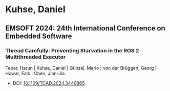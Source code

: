 # Kuhse, Daniel

## EMSOFT 2024: 24th International Conference on Embedded Software

### Thread Carefully: Preventing Starvation in the ROS 2 Multithreaded Executor
Teper, Harun | Kuhse, Daniel | Günzel, Mario | von der Brüggen, Georg | Howar, Falk | Chen, Jian-Jia
* DOI: [10.1109/TCAD.2024.3446865](https://doi.org/10.1109/TCAD.2024.3446865)

